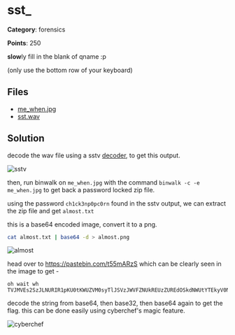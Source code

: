 # sst\_

**Category**: forensics

**Points**: 250

**slow**ly fill in the blank of qname :p

(only use the bottom row of your keyboard)

## Files

- [me_when.jpg](./me_when.jpg)
- [sst.wav](./sst.wav)

## Solution

decode the wav file using a sstv [decoder](https://github.com/colaclanth/sstv), to get this output.

![sstv](https://i.imgur.com/PZpZiKB.png)

then, run binwalk on `me_when.jpg` with the command `binwalk -c -e me_when.jpg` to get back a password locked zip file.

using the password `ch1ck3np0pc0rn` found in the sstv output, we can extract the zip file and get `almost.txt`

this is a base64 encoded image, convert it to a png.

```bash
cat almost.txt | base64 -d > almost.png
```

![almost](https://i.imgur.com/Ms7Omir.png)

head over to https://pastebin.com/t55mARzS which can be clearly seen in the image to get -

```
oh wait wh TVJMVEs2SzJLNURIR1pKU0tKWUZVM0syTlJSVzJWVFZNUkREUzZUREdOSkdNWUtYTEkyV0NNM01PSlRGQ1BKNQ==
```

decode the string from base64, then base32, then base64 again to get the flag. this can be done easily using cyberchef's magic feature.

![cyberchef](https://i.imgur.com/ofkm5F2.png)
